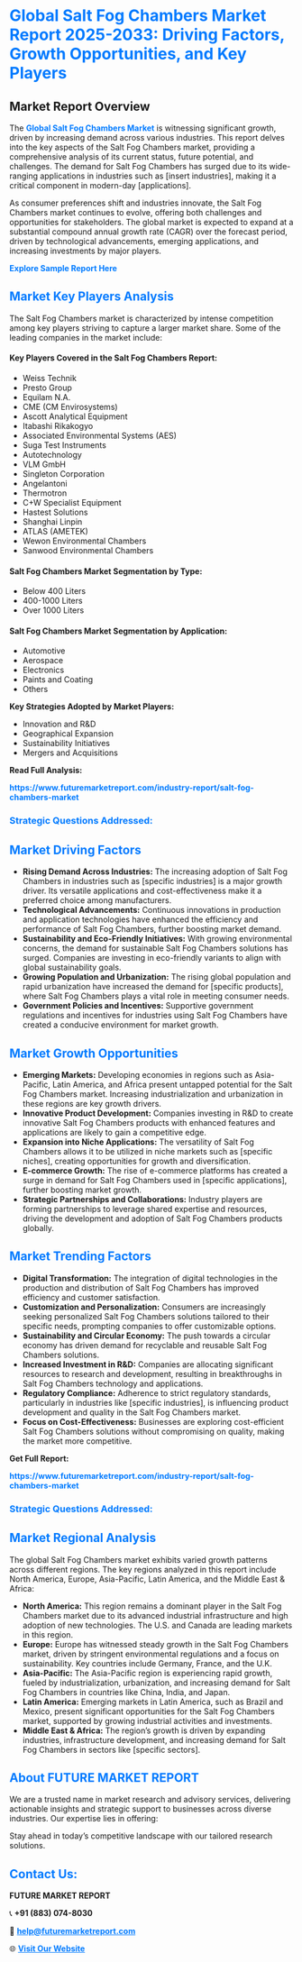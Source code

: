 <h1 style="color: #007BFF;">Global Salt Fog Chambers Market Report 2025-2033: Driving Factors, Growth Opportunities, and Key Players</h1>

<section id="overview">
<h2>Market Report Overview</h2>
<p>The <a href="https://www.futuremarketreport.com/industry-report/salt-fog-chambers-market" style="color: #007BFF; text-decoration: none;"><strong>Global Salt Fog Chambers Market</strong></a> is witnessing significant growth, driven by increasing demand across various industries. This report delves into the key aspects of the Salt Fog Chambers market, providing a comprehensive analysis of its current status, future potential, and challenges. The demand for Salt Fog Chambers has surged due to its wide-ranging applications in industries such as [insert industries], making it a critical component in modern-day [applications].</p>
<p>As consumer preferences shift and industries innovate, the Salt Fog Chambers market continues to evolve, offering both challenges and opportunities for stakeholders. The global market is expected to expand at a substantial compound annual growth rate (CAGR) over the forecast period, driven by technological advancements, emerging applications, and increasing investments by major players.</p>
</section>

<section id="overview">
<p><a href="https://www.futuremarketreport.com/request-sample/reportId=41684" style="color: #007BFF; text-decoration: none;"><strong>Explore Sample Report Here</strong></a></p>
</section>

<section id="key-players">
<h2 style="color: #007BFF;">Market Key Players Analysis</h2>
<p>The Salt Fog Chambers market is characterized by intense competition among key players striving to capture a larger market share. Some of the leading companies in the market include:</p>
<h4>Key Players Covered in the Salt Fog Chambers Report:</h4>
<ul><li>Weiss Technik</li><li>Presto Group</li><li>Equilam N.A.</li><li>CME (CM Envirosystems)</li><li>Ascott Analytical Equipment</li><li>Itabashi Rikakogyo</li><li>Associated Environmental Systems (AES)</li><li>Suga Test Instruments</li><li>Autotechnology</li><li>VLM GmbH</li><li>Singleton Corporation</li><li>Angelantoni</li><li>Thermotron</li><li>C+W Specialist Equipment</li><li>Hastest Solutions</li><li>Shanghai Linpin</li><li>ATLAS (AMETEK)</li><li>Wewon Environmental Chambers</li><li>Sanwood Environmental Chambers</li></ul>
<h4>Salt Fog Chambers Market Segmentation by Type:</h4>
<ul><li>Below 400 Liters</li><li>400-1000 Liters</li><li>Over 1000 Liters</li></ul>

<h4>Salt Fog Chambers Market Segmentation by Application:</h4>
<ul><li>Automotive</li><li>Aerospace</li><li>Electronics</li><li>Paints and Coating</li><li>Others</li></ul>
<p><strong>Key Strategies Adopted by Market Players:</strong></p>
<ul>
<li>Innovation and R&D</li>
<li>Geographical Expansion</li>
<li>Sustainability Initiatives</li>
<li>Mergers and Acquisitions</li>
</ul>
</section>

<section>
<p><strong>Read Full Analysis: </strong></p><a href="https://www.futuremarketreport.com/industry-report/salt-fog-chambers-market" style="color: #007BFF; text-decoration: none;"><strong>https://www.futuremarketreport.com/industry-report/salt-fog-chambers-market</strong></a>
<h3 style="color: #007BFF;">Strategic Questions Addressed:</h3>
</section>

<section id="driving-factors">
<h2 style="color: #007BFF;">Market Driving Factors</h2>
<ul>
<li><strong>Rising Demand Across Industries:</strong> The increasing adoption of Salt Fog Chambers in industries such as [specific industries] is a major growth driver. Its versatile applications and cost-effectiveness make it a preferred choice among manufacturers.</li>
<li><strong>Technological Advancements:</strong> Continuous innovations in production and application technologies have enhanced the efficiency and performance of Salt Fog Chambers, further boosting market demand.</li>
<li><strong>Sustainability and Eco-Friendly Initiatives:</strong> With growing environmental concerns, the demand for sustainable Salt Fog Chambers solutions has surged. Companies are investing in eco-friendly variants to align with global sustainability goals.</li>
<li><strong>Growing Population and Urbanization:</strong> The rising global population and rapid urbanization have increased the demand for [specific products], where Salt Fog Chambers plays a vital role in meeting consumer needs.</li>
<li><strong>Government Policies and Incentives:</strong> Supportive government regulations and incentives for industries using Salt Fog Chambers have created a conducive environment for market growth.</li>
</ul>
</section>

<section id="growth-opportunities">
<h2 style="color: #007BFF;">Market Growth Opportunities</h2>
<ul>
<li><strong>Emerging Markets:</strong> Developing economies in regions such as Asia-Pacific, Latin America, and Africa present untapped potential for the Salt Fog Chambers market. Increasing industrialization and urbanization in these regions are key growth drivers.</li>
<li><strong>Innovative Product Development:</strong> Companies investing in R&D to create innovative Salt Fog Chambers products with enhanced features and applications are likely to gain a competitive edge.</li>
<li><strong>Expansion into Niche Applications:</strong> The versatility of Salt Fog Chambers allows it to be utilized in niche markets such as [specific niches], creating opportunities for growth and diversification.</li>
<li><strong>E-commerce Growth:</strong> The rise of e-commerce platforms has created a surge in demand for Salt Fog Chambers used in [specific applications], further boosting market growth.</li>
<li><strong>Strategic Partnerships and Collaborations:</strong> Industry players are forming partnerships to leverage shared expertise and resources, driving the development and adoption of Salt Fog Chambers products globally.</li>
</ul>
</section>

<section id="trending-factors">
<h2 style="color: #007BFF;">Market Trending Factors</h2>
<ul>
<li><strong>Digital Transformation:</strong> The integration of digital technologies in the production and distribution of Salt Fog Chambers has improved efficiency and customer satisfaction.</li>
<li><strong>Customization and Personalization:</strong> Consumers are increasingly seeking personalized Salt Fog Chambers solutions tailored to their specific needs, prompting companies to offer customizable options.</li>
<li><strong>Sustainability and Circular Economy:</strong> The push towards a circular economy has driven demand for recyclable and reusable Salt Fog Chambers solutions.</li>
<li><strong>Increased Investment in R&D:</strong> Companies are allocating significant resources to research and development, resulting in breakthroughs in Salt Fog Chambers technology and applications.</li>
<li><strong>Regulatory Compliance:</strong> Adherence to strict regulatory standards, particularly in industries like [specific industries], is influencing product development and quality in the Salt Fog Chambers market.</li>
<li><strong>Focus on Cost-Effectiveness:</strong> Businesses are exploring cost-efficient Salt Fog Chambers solutions without compromising on quality, making the market more competitive.</li>
</ul>
</section>

<section>
<p><strong>Get Full Report: </strong></p><a href="https://www.futuremarketreport.com/industry-report/salt-fog-chambers-market" style="color: #007BFF; text-decoration: none;"><strong>https://www.futuremarketreport.com/industry-report/salt-fog-chambers-market</strong></a>
<h3 style="color: #007BFF;">Strategic Questions Addressed:</h3>
</section>


<section id="regional-analysis">
<h2 style="color: #007BFF;">Market Regional Analysis</h2>
<p>The global Salt Fog Chambers market exhibits varied growth patterns across different regions. The key regions analyzed in this report include North America, Europe, Asia-Pacific, Latin America, and the Middle East & Africa:</p>
<ul>
<li><strong>North America:</strong> This region remains a dominant player in the Salt Fog Chambers market due to its advanced industrial infrastructure and high adoption of new technologies. The U.S. and Canada are leading markets in this region.</li>
<li><strong>Europe:</strong> Europe has witnessed steady growth in the Salt Fog Chambers market, driven by stringent environmental regulations and a focus on sustainability. Key countries include Germany, France, and the U.K.</li>
<li><strong>Asia-Pacific:</strong> The Asia-Pacific region is experiencing rapid growth, fueled by industrialization, urbanization, and increasing demand for Salt Fog Chambers in countries like China, India, and Japan.</li>
<li><strong>Latin America:</strong> Emerging markets in Latin America, such as Brazil and Mexico, present significant opportunities for the Salt Fog Chambers market, supported by growing industrial activities and investments.</li>
<li><strong>Middle East & Africa:</strong> The region’s growth is driven by expanding industries, infrastructure development, and increasing demand for Salt Fog Chambers in sectors like [specific sectors].</li>
</ul>
</section>

<footer>
<h2 style="color: #007BFF;">About FUTURE MARKET REPORT</h2>
<p>We are a trusted name in market research and advisory services, delivering actionable insights and strategic support to businesses across diverse industries. Our expertise lies in offering:</p>

<p>Stay ahead in today’s competitive landscape with our tailored research solutions.</p>

<h2 style="color: #007BFF;">Contact Us:</h2>
<p><strong>FUTURE MARKET REPORT</strong></p>
<p>📞 <strong>+91 (883) 074-8030</strong></p>
<p>📧 <strong><a href="mailto:help@futuremarketreport.com" style="color: #007BFF;">help@futuremarketreport.com</a></strong></p>
<p>🌐 <strong><a href="https://www.futuremarketreport.com/" style="color: #007BFF;">Visit Our Website</a></strong></p>
</footer>
